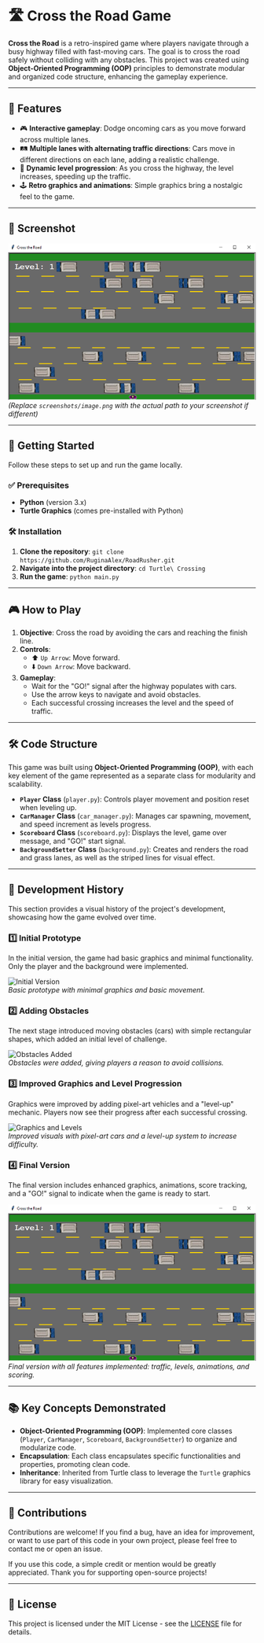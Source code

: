 # 🛣️ Cross the Road Game

**Cross the Road** is a retro-inspired game where players navigate through a busy highway filled with fast-moving cars. The goal is to cross the road safely without colliding with any obstacles. This project was created using **Object-Oriented Programming (OOP)** principles to demonstrate modular and organized code structure, enhancing the gameplay experience.

---

## 🌟 Features
- 🎮 **Interactive gameplay**: Dodge oncoming cars as you move forward across multiple lanes.
- 🛤️ **Multiple lanes with alternating traffic directions**: Cars move in different directions on each lane, adding a realistic challenge.
- 🚀 **Dynamic level progression**: As you cross the highway, the level increases, speeding up the traffic.
- 🕹️ **Retro graphics and animations**: Simple graphics bring a nostalgic feel to the game.

---

## 📸 Screenshot
![Cross the Road Gameplay](screenshots/image.png)  
*(Replace `screenshots/image.png` with the actual path to your screenshot if different)*

---

## 🚀 Getting Started
Follow these steps to set up and run the game locally.

### ✅ Prerequisites
- **Python** (version 3.x)
- **Turtle Graphics** (comes pre-installed with Python)

### 🛠️ Installation
1. **Clone the repository**: `git clone https://github.com/RuginaAlex/RoadRusher.git`
2. **Navigate into the project directory**: `cd Turtle\ Crossing`
3. **Run the game**: `python main.py`

---

## 🎮 How to Play
1. **Objective**: Cross the road by avoiding the cars and reaching the finish line.
2. **Controls**:
   - ⬆️ `Up Arrow`: Move forward.
   - ⬇️ `Down Arrow`: Move backward.
3. **Gameplay**:
   - Wait for the "GO!" signal after the highway populates with cars.
   - Use the arrow keys to navigate and avoid obstacles.
   - Each successful crossing increases the level and the speed of traffic.

---

## 🛠️ Code Structure
This game was built using **Object-Oriented Programming (OOP)**, with each key element of the game represented as a separate class for modularity and scalability.
- **`Player` Class** (`player.py`): Controls player movement and position reset when leveling up.
- **`CarManager` Class** (`car_manager.py`): Manages car spawning, movement, and speed increment as levels progress.
- **`Scoreboard` Class** (`scoreboard.py`): Displays the level, game over message, and "GO!" start signal.
- **`BackgroundSetter` Class** (`background.py`): Creates and renders the road and grass lanes, as well as the striped lines for visual effect.

---

## 📜 Development History

This section provides a visual history of the project's development, showcasing how the game evolved over time.

### 1️⃣ Initial Prototype
In the initial version, the game had basic graphics and minimal functionality. Only the player and the background were implemented.

![Initial Version](screenshots/initial_version.png)  
*Basic prototype with minimal graphics and basic movement.*

### 2️⃣ Adding Obstacles
The next stage introduced moving obstacles (cars) with simple rectangular shapes, which added an initial level of challenge.

![Obstacles Added](screenshots/obstacles_added.png)  
*Obstacles were added, giving players a reason to avoid collisions.*

### 3️⃣ Improved Graphics and Level Progression
Graphics were improved by adding pixel-art vehicles and a "level-up" mechanic. Players now see their progress after each successful crossing.

![Graphics and Levels](screenshots/graphics_levels.png)  
*Improved visuals with pixel-art cars and a level-up system to increase difficulty.*

### 4️⃣ Final Version
The final version includes enhanced graphics, animations, score tracking, and a "GO!" signal to indicate when the game is ready to start.

![Final Version](screenshots/final_version.png)  
*Final version with all features implemented: traffic, levels, animations, and scoring.*

---

## 📚 Key Concepts Demonstrated
- **Object-Oriented Programming (OOP)**: Implemented core classes (`Player`, `CarManager`, `Scoreboard`, `BackgroundSetter`) to organize and modularize code.
- **Encapsulation**: Each class encapsulates specific functionalities and properties, promoting clean code.
- **Inheritance**: Inherited from Turtle class to leverage the `Turtle` graphics library for easy visualization.

---

## 🤝 Contributions

Contributions are welcome! If you find a bug, have an idea for improvement, or want to use part of this code in your own project, please feel free to contact me or open an issue. 

If you use this code, a simple credit or mention would be greatly appreciated. Thank you for supporting open-source projects!

---

## 📜 License

This project is licensed under the MIT License - see the [LICENSE](LICENSE) file for details.
